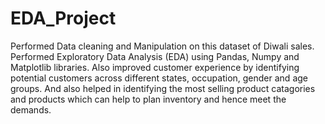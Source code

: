 # EDA_Project
Performed Data cleaning and Manipulation on this dataset of Diwali sales.
Performed Exploratory Data Analysis (EDA) using Pandas, Numpy and Matplotlib libraries. 
Also improved customer experience by identifying potential customers across different states, occupation, gender and age groups.
And also helped in identifying the most selling product catagories and products which can help to plan inventory and hence meet the demands.
